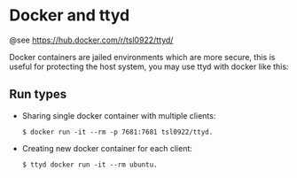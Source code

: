 # Docker and ttyd

@see https://hub.docker.com/r/tsl0922/ttyd/

Docker containers are jailed environments which are more secure, this is useful for protecting the host system, you may use ttyd with docker like this:

## Run types

  - Sharing single docker container with multiple clients:
    ```
    $ docker run -it --rm -p 7681:7681 tsl0922/ttyd.
    ```
  - Creating new docker container for each client:
    ```
    $ ttyd docker run -it --rm ubuntu.
    ```